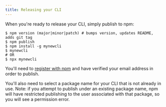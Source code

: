 ```yaml
---
title: Releasing your CLI
---
```


When you're ready to release your CLI, simply publish to npm:

```sh-session
$ npm version (major|minor|patch) # bumps version, updates README, adds git tag
$ npm publish
$ npm install -g mynewcli
$ mynewcli
# OR
$ npx mynewcli
```

You'll need to [register with npm](https://www.npmjs.com/signup) and have verified your email address in order to publish.

You'll also need to select a package name for your CLI that is not already in use. Note: if you attempt to publish under an existing package name, npm will have restricted publishing to the user associated with that package, so you will see a permission error.
